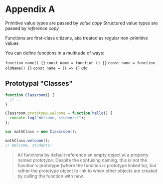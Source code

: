 # Appendix A

Primitive value types are passed by _value copy_
Structured value types are passed by _reference copy_

Functions are first-class citizens, aka treated as regular non-primitive values

You can define functions in a multitude of ways:

`function name() {}`
`const name = function () {}`
`const name = function oldName() {}`
`const name = () => {}`
etc

## Prototypal "Classes"

```js
function Classroom() {
  // ..
}

Classroom.prototype.welcome = function hello() {
  console.log("Welcome, students!");
};

var mathClass = new Classroom();

mathClass.welcome();
// Welcome, students!
```

> All functions by default reference an empty object at a property named _prototype_. Despite the confusing naming, this is not the function's prototype (where the function is prototype linked to), but rather the prototype object to link to when other objects are created by calling the function with new.
